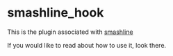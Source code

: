 # smashline_hook
This is the plugin associated with [smashline](https://github.com/blu-dev/smashline)

If you would like to read about how to use it, look there.